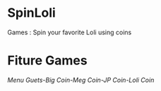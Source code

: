 # SpinLoli
Games : Spin your favorite Loli using coins

# Fiture Games
*Menu Guets-Big Coin-Meg Coin-JP Coin-Loli Coin*
